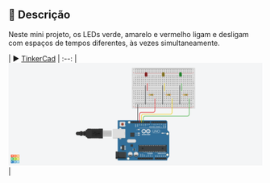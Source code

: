 ## 📝 Descrição

Neste mini projeto, os LEDs verde, amarelo e vermelho ligam e desligam com espaços de tempos diferentes, às vezes simultaneamente.

| ▶️ [TinkerCad]() |
:--:
| ![Design](projeto03.png) |

